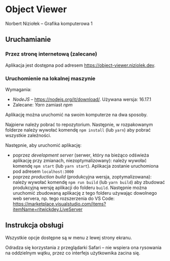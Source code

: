 # Object Viewer

Norbert Niziołek – Grafika komputerowa 1

## Uruchamianie

### Przez stronę internetową (zalecane)

Aplikacja jest dostępna pod adresem https://object-viewer.niziolek.dev.

### Uruchomienie na lokalnej maszynie

Wymagania:

- _NodeJS_ – https://nodejs.org/it/download/. Używana wersja: 16.17.1
- Zalecane: _Yarn_ zamiast _npm_

Aplikację można uruchomić na swoim komputerze na dwa sposoby.

Najpierw należy pobrać to repozytorium. Następnie, w rozpakowanym folderze należy wywołać komendę `npm install` (lub `yarn`) aby pobrać wszystkie zależności.

Następnie, aby uruchomić aplikację:

- poprzez _development server_ (serwer, który na bieżąco odświeża aplikację przy zmianach, niezoptymalizowany): należy wywołać komendę `npm start` (lub `yarn start`). Aplikacja zostanie uruchomiona pod adresem `localhost:3000`
- poprzez _production build_ (produkcyjna wersja, zoptymalizowana): należy wywołać komendę `npm run build` (lub `yarn build`) aby zbudować produkcyjną wersję aplikacji do folderu `build`. Następnie można uruchomić zbudowaną aplikację z tego folderu używając dowolnego web servera, np. tego rozszerzenia do VS Code: https://marketplace.visualstudio.com/items?itemName=ritwickdey.LiveServer

## Instrukcja obsługi

Wszystkie opcje dostępne są w menu z lewej strony ekranu.

Odradza się korzystania z przeglądarki Safari – nie wspiera ona rysowania na oddzielnym wątku, przez co interfejs użytkownika zacina się.

